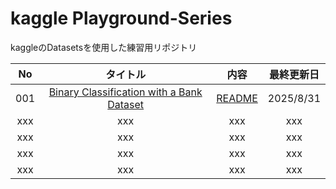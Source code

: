 # kaggle Playground-Series

kaggleのDatasetsを使用した練習用リポジトリ

|No|タイトル|内容|最終更新日|
|:--:|:--:|:--:|:--:|
|001|[Binary Classification with a Bank Dataset](https://www.kaggle.com/competitions/playground-series-s5e8)|[README](https://github.com/kaneda05/kaggle_Playground-Series/blob/main/01_Binary_Classification%7CBank_Dataset/01_README.md)|2025/8/31|
|xxx|xxx|xxx|xxx|
|xxx|xxx|xxx|xxx|
|xxx|xxx|xxx|xxx|
|xxx|xxx|xxx|xxx|